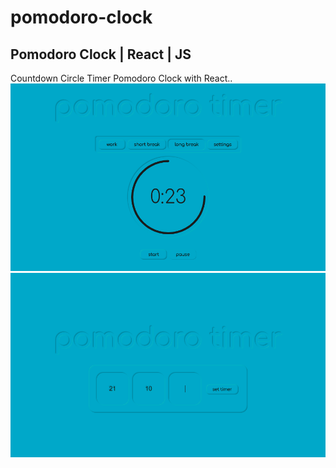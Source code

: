 # pomodoro-clock
## Pomodoro Clock | React | JS 
Countdown Circle Timer Pomodoro Clock with React..
<img src="pomodoro-clock/images/img1.png">
<img src="pomodoro-clock/images/img2.png">
